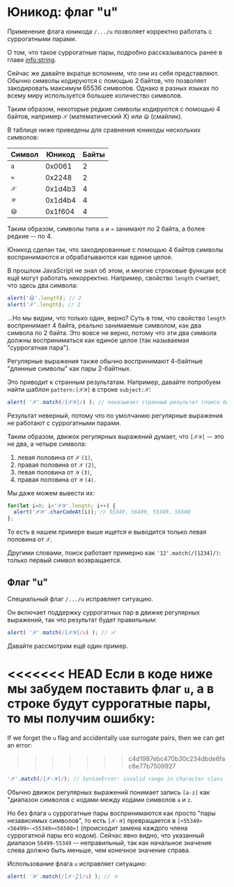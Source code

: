 
# Юникод: флаг "u"

Применение флага юникода `/.../u` позволяет корректно работать с суррогатными парами.

О том, что такое суррогатные пары, подробно рассказывалось ранее в главе <info:string>.

Сейчас же давайте вкратце вспомним, что они из себя представляют. Обычно символы кодируются с помощью 2 байтов, что позволяет закодировать максимум 65536 символов. Однако в разных языках по всему миру используется большее количество символов.

Таким образом, некоторые редкие символы кодируются с помощью 4 байтов, например `𝒳` (математический X) или `😄` (смайлик).

В таблице ниже приведены для сравнения юникоды нескольких символов:

| Символ  | Юникод | Байты  |
|------------|---------|--------|
| `a` | 0x0061 |  2 |
| `≈` | 0x2248 |  2 |
|`𝒳`| 0x1d4b3 | 4 |
|`𝒴`| 0x1d4b4 | 4 |
|`😄`| 0x1f604 | 4 |

Таким образом, символы типа `a` и `≈` занимают по 2 байта, а более редкие -- по 4.

Юникод сделан так, что закодированные с помощью 4 байтов символы воспринимаются и обрабатываются как единое целое.

В прошлом JavaScript не знал об этом, и многие строковые функции всё ещё могут работать некорректно. Например, свойство `length` считает, что здесь два символа:

```js run
alert('😄'.length); // 2
alert('𝒳'.length); // 2
```

...Но мы видим, что только один, верно? Суть в том, что свойство `length` воспринимает 4 байта, реально занимаемые символом, как два символа по 2 байта. Это вовсе не верно, потому что эти два символа должны восприниматься как единое целое (так называемая "суррогатная пара").

Регулярные выражения также обычно воспринимают 4-байтные "длинные символы" как пары 2-байтных.

Это приводит к странным результатам. Например, давайте попробуем найти шаблон `pattern:[𝒳𝒴]` в строке `subject:𝒳`:

```js run
alert( '𝒳'.match(/[𝒳𝒴]/) ); // показывает странный результат (поиск был произведён неправильно, и вернулась только половина символа)
```

Результат неверный, потому что по умолчанию регулярные выражения не работают с суррогатными парами.

Таким образом, движок регулярных выражений думает, что `[𝒳𝒴]` -- это не два, а четыре символа:
1. левая половина от `𝒳` `(1)`,
2. правая половина от `𝒳` `(2)`,
3. левая половина от `𝒴` `(3)`,
4. правая половина от `𝒴` `(4)`.

Мы даже можем вывести их:

```js run
for(let i=0; i<'𝒳𝒴'.length; i++) {
  alert('𝒳𝒴'.charCodeAt(i)); // 55349, 56499, 55349, 56500
};
```

То есть в нашем примере выше ищется и выводится только левая половина от `𝒳`.

Другими словами, поиск работает примерно как `'12'.match(/[1234]/)`: только первый символ возвращается.

## Флаг "u"

Специальный флаг `/.../u` исправляет ситуацию.

Он включает поддержку суррогатных пар в движке регулярных выражений, так что результат будет правильным:

```js run
alert( '𝒳'.match(/[𝒳𝒴]/u) ); // 𝒳
```

Давайте рассмотрим ещё один пример.

<<<<<<< HEAD
Если в коде ниже мы забудем поставить флаг `u`, а в строке будут суррогатные пары, то мы получим ошибку:
=======
If we forget the `u` flag and accidentally use surrogate pairs, then we can get an error:
>>>>>>> c4d1987ebc470b30c234dbde6fac6e77b7509927

```js run
'𝒳'.match(/[𝒳-𝒴]/); // SyntaxError: invalid range in character class
```

Обычно движок регулярных выражений понимает запись `[a-z]` как "диапазон символов с кодами между кодами символов `a` и `z`.

Но без флага `u` суррогатные пары воспринимаются как просто "пары независимых символов", то есть `[𝒳-𝒴]` превращается в `[<55349><56499>-<55349><56500>]` (происходит замена каждого члена суррогатной пары его кодом). Сейчас явно видно, что указанный диапазон `56499-55349` -- неправильный, так как начальное значение слева должно быть меньше, чем конечное значение справа.

Использование флага `u` исправляет ситуацию:

```js run
alert( '𝒴'.match(/[𝒳-𝒵]/u) ); // 𝒴
```
